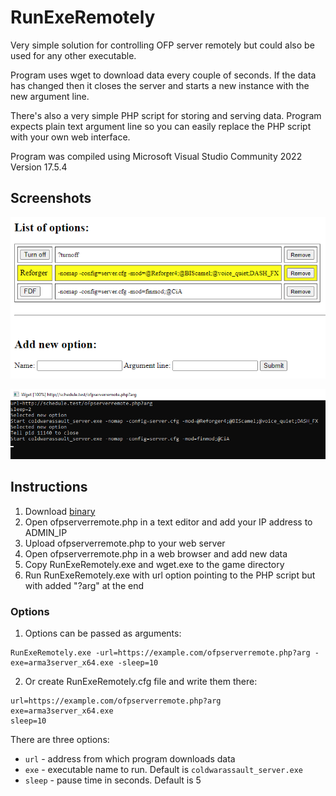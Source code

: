 # RunExeRemotely
Very simple solution for controlling OFP server remotely but could also be used for any other executable.

Program uses wget to download data every couple of seconds. If the data has changed then it closes the server and starts a new instance with the new argument line.

There's also a very simple PHP script for storing and serving data. Program expects plain text argument line so you can easily replace the PHP script with your own web interface.

Program was compiled using Microsoft Visual Studio Community 2022 Version 17.5.4

## Screenshots

<p align="center">
  <kbd><img src="screenshot1.png"></kbd>
</p>

<p align="center">
  <kbd><img src="screenshot2.png"></kbd>
</p>

## Instructions
1. Download [binary](https://github.com/Faguss/RunExeRemotely/releases)
2. Open ofpserverremote.php in a text editor and add your IP address to ADMIN_IP
3. Upload ofpserverremote.php to your web server
4. Open ofpserverremote.php in a web browser and add new data
5. Copy RunExeRemotely.exe and wget.exe to the game directory
6. Run RunExeRemotely.exe with url option pointing to the PHP script but with added "?arg" at the end

### Options

1. Options can be passed as arguments:

```
RunExeRemotely.exe -url=https://example.com/ofpserverremote.php?arg -exe=arma3server_x64.exe -sleep=10
```

2. Or create RunExeRemotely.cfg file and write them there:

```
url=https://example.com/ofpserverremote.php?arg
exe=arma3server_x64.exe
sleep=10
```

There are three options:

- `url` - address from which program downloads data
- `exe` - executable name to run. Default is `coldwarassault_server.exe`
- `sleep` - pause time in seconds. Default is 5